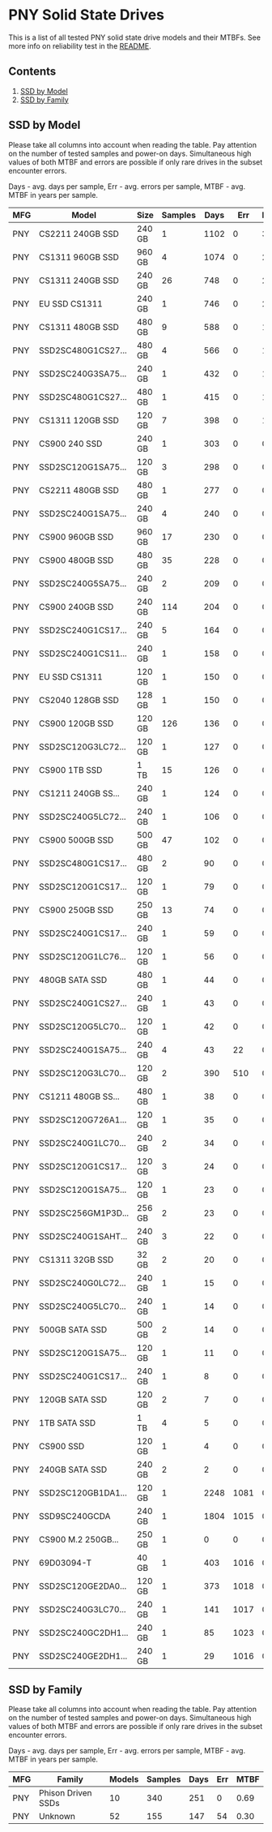PNY Solid State Drives
======================

This is a list of all tested PNY solid state drive models and their MTBFs. See
more info on reliability test in the [README](https://github.com/linuxhw/SMART).

Contents
--------

1. [ SSD by Model  ](#ssd-by-model)
2. [ SSD by Family ](#ssd-by-family)

SSD by Model
------------

Please take all columns into account when reading the table. Pay attention on the
number of tested samples and power-on days. Simultaneous high values of both MTBF
and errors are possible if only rare drives in the subset encounter errors.

Days - avg. days per sample,
Err  - avg. errors per sample,
MTBF - avg. MTBF in years per sample.

| MFG       | Model              | Size   | Samples | Days  | Err   | MTBF |
|-----------|--------------------|--------|---------|-------|-------|------|
| PNY       | CS2211 240GB SSD   | 240 GB | 1       | 1102  | 0     | 3.02   |
| PNY       | CS1311 960GB SSD   | 960 GB | 4       | 1074  | 0     | 2.94   |
| PNY       | CS1311 240GB SSD   | 240 GB | 26      | 748   | 0     | 2.05   |
| PNY       | EU SSD CS1311      | 240 GB | 1       | 746   | 0     | 2.05   |
| PNY       | CS1311 480GB SSD   | 480 GB | 9       | 588   | 0     | 1.61   |
| PNY       | SSD2SC480G1CS27... | 480 GB | 4       | 566   | 0     | 1.55   |
| PNY       | SSD2SC240G3SA75... | 240 GB | 1       | 432   | 0     | 1.18   |
| PNY       | SSD2SC480G1CS27... | 480 GB | 1       | 415   | 0     | 1.14   |
| PNY       | CS1311 120GB SSD   | 120 GB | 7       | 398   | 0     | 1.09   |
| PNY       | CS900 240 SSD      | 240 GB | 1       | 303   | 0     | 0.83   |
| PNY       | SSD2SC120G1SA75... | 120 GB | 3       | 298   | 0     | 0.82   |
| PNY       | CS2211 480GB SSD   | 480 GB | 1       | 277   | 0     | 0.76   |
| PNY       | SSD2SC240G1SA75... | 240 GB | 4       | 240   | 0     | 0.66   |
| PNY       | CS900 960GB SSD    | 960 GB | 17      | 230   | 0     | 0.63   |
| PNY       | CS900 480GB SSD    | 480 GB | 35      | 228   | 0     | 0.63   |
| PNY       | SSD2SC240G5SA75... | 240 GB | 2       | 209   | 0     | 0.57   |
| PNY       | CS900 240GB SSD    | 240 GB | 114     | 204   | 0     | 0.56   |
| PNY       | SSD2SC240G1CS17... | 240 GB | 5       | 164   | 0     | 0.45   |
| PNY       | SSD2SC240G1CS11... | 240 GB | 1       | 158   | 0     | 0.43   |
| PNY       | EU SSD CS1311      | 120 GB | 1       | 150   | 0     | 0.41   |
| PNY       | CS2040 128GB SSD   | 128 GB | 1       | 150   | 0     | 0.41   |
| PNY       | CS900 120GB SSD    | 120 GB | 126     | 136   | 0     | 0.37   |
| PNY       | SSD2SC120G3LC72... | 120 GB | 1       | 127   | 0     | 0.35   |
| PNY       | CS900 1TB SSD      | 1 TB   | 15      | 126   | 0     | 0.35   |
| PNY       | CS1211 240GB SS... | 240 GB | 1       | 124   | 0     | 0.34   |
| PNY       | SSD2SC240G5LC72... | 240 GB | 1       | 106   | 0     | 0.29   |
| PNY       | CS900 500GB SSD    | 500 GB | 47      | 102   | 0     | 0.28   |
| PNY       | SSD2SC480G1CS17... | 480 GB | 2       | 90    | 0     | 0.25   |
| PNY       | SSD2SC120G1CS17... | 120 GB | 1       | 79    | 0     | 0.22   |
| PNY       | CS900 250GB SSD    | 250 GB | 13      | 74    | 0     | 0.20   |
| PNY       | SSD2SC240G1CS17... | 240 GB | 1       | 59    | 0     | 0.16   |
| PNY       | SSD2SC120G1LC76... | 120 GB | 1       | 56    | 0     | 0.16   |
| PNY       | 480GB SATA SSD     | 480 GB | 1       | 44    | 0     | 0.12   |
| PNY       | SSD2SC240G1CS27... | 240 GB | 1       | 43    | 0     | 0.12   |
| PNY       | SSD2SC120G5LC70... | 120 GB | 1       | 42    | 0     | 0.12   |
| PNY       | SSD2SC240G1SA75... | 240 GB | 4       | 43    | 22    | 0.11   |
| PNY       | SSD2SC120G3LC70... | 120 GB | 2       | 390   | 510   | 0.11   |
| PNY       | CS1211 480GB SS... | 480 GB | 1       | 38    | 0     | 0.11   |
| PNY       | SSD2SC120G726A1... | 120 GB | 1       | 35    | 0     | 0.10   |
| PNY       | SSD2SC240G1LC70... | 240 GB | 2       | 34    | 0     | 0.10   |
| PNY       | SSD2SC120G1CS17... | 120 GB | 3       | 24    | 0     | 0.07   |
| PNY       | SSD2SC120G1SA75... | 120 GB | 1       | 23    | 0     | 0.07   |
| PNY       | SSD2SC256GM1P3D... | 256 GB | 2       | 23    | 0     | 0.06   |
| PNY       | SSD2SC240G1SAHT... | 240 GB | 3       | 22    | 0     | 0.06   |
| PNY       | CS1311 32GB SSD    | 32 GB  | 2       | 20    | 0     | 0.06   |
| PNY       | SSD2SC240G0LC72... | 240 GB | 1       | 15    | 0     | 0.04   |
| PNY       | SSD2SC240G5LC70... | 240 GB | 1       | 14    | 0     | 0.04   |
| PNY       | 500GB SATA SSD     | 500 GB | 2       | 14    | 0     | 0.04   |
| PNY       | SSD2SC120G1SA75... | 120 GB | 1       | 11    | 0     | 0.03   |
| PNY       | SSD2SC240G1CS17... | 240 GB | 1       | 8     | 0     | 0.02   |
| PNY       | 120GB SATA SSD     | 120 GB | 2       | 7     | 0     | 0.02   |
| PNY       | 1TB SATA SSD       | 1 TB   | 4       | 5     | 0     | 0.01   |
| PNY       | CS900 SSD          | 120 GB | 1       | 4     | 0     | 0.01   |
| PNY       | 240GB SATA SSD     | 240 GB | 2       | 2     | 0     | 0.01   |
| PNY       | SSD2SC120GB1DA1... | 120 GB | 1       | 2248  | 1081  | 0.01   |
| PNY       | SSD9SC240GCDA      | 240 GB | 1       | 1804  | 1015  | 0.00   |
| PNY       | CS900 M.2 250GB... | 250 GB | 1       | 0     | 0     | 0.00   |
| PNY       | 69D03094-T         | 40 GB  | 1       | 403   | 1016  | 0.00   |
| PNY       | SSD2SC120GE2DA0... | 120 GB | 1       | 373   | 1018  | 0.00   |
| PNY       | SSD2SC240G3LC70... | 240 GB | 1       | 141   | 1017  | 0.00   |
| PNY       | SSD2SC240GC2DH1... | 240 GB | 1       | 85    | 1023  | 0.00   |
| PNY       | SSD2SC240GE2DH1... | 240 GB | 1       | 29    | 1016  | 0.00   |

SSD by Family
-------------

Please take all columns into account when reading the table. Pay attention on the
number of tested samples and power-on days. Simultaneous high values of both MTBF
and errors are possible if only rare drives in the subset encounter errors.

Days - avg. days per sample,
Err  - avg. errors per sample,
MTBF - avg. MTBF in years per sample.

| MFG       | Family                 | Models | Samples | Days  | Err   | MTBF |
|-----------|------------------------|--------|---------|-------|-------|------|
| PNY       | Phison Driven SSDs     | 10     | 340     | 251   | 0     | 0.69   |
| PNY       | Unknown                | 52     | 155     | 147   | 54    | 0.30   |
